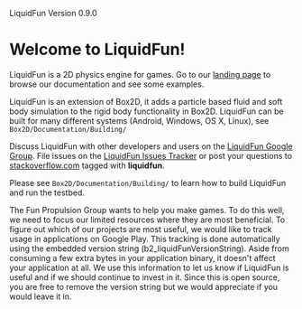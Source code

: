 LiquidFun Version 0.9.0

# Welcome to LiquidFun!

LiquidFun is a 2D physics engine for games.  Go to our
[landing page][] to browse our documentation and see some examples.

LiquidFun is an extension of Box2D, it adds a particle based fluid and soft
body simulation to the rigid body functionality in Box2D.  LiquidFun can be
built for many different systems (Android, Windows, OS X, Linux), see
`Box2D/Documentation/Building/`

Discuss LiquidFun with other developers and users on the
[LiquidFun Google Group][].  File issues on the [LiquidFun Issues Tracker][]
or post your questions to [stackoverflow.com][] tagged with **liquidfun**.

Please see `Box2D/Documentation/Building/` to learn how to build LiquidFun and
run the testbed.

The Fun Propulsion Group wants to help you make games.  To do this well, we
need to focus our limited resources where they are most beneficial.  To figure
out which of our projects are most useful, we would like to track usage in
applications on Google Play.  This tracking is done automatically using the
embedded version string (b2_liquidFunVersionString).  Aside from consuming a
few extra bytes in your application binary, it doesn't affect your application
at all.  We use this information to let us know if LiquidFun is useful and if
we should continue to invest in it.  Since this is open source, you are free
to remove the version string but we would appreciate if you would leave it in.

  [LiquidFun Google Group]: http://group.google.com/group/liquidfun
  [LiquidFun Issues Tracker]: http://github.com/google/liquidfun/issues
  [stackoverflow.com]: http://www.stackoverflow.com
  [landing page]: http://google.github.io/liquidfun

